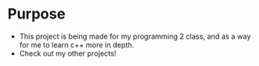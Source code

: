 # Purpose

- This project is being made for my programming 2 class, and as a way for me to learn c++ more in depth. 
- Check out my other projects!
